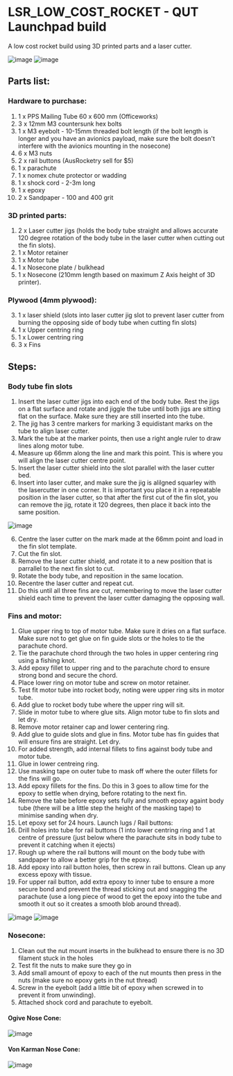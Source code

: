 # LSR_LOW_COST_ROCKET - QUT Launchpad build

A low cost rocket build using 3D printed parts and a laser cutter. 

![image](https://user-images.githubusercontent.com/70121687/198916283-cd4ed9e6-fa4c-4dbb-8bba-e7c4324d211a.png)
![image](https://user-images.githubusercontent.com/70121687/198916316-40fac730-80b5-4908-96c1-3e427d2d22e5.png)

## Parts list:
### Hardware to purchase:
1. 1 x PPS Mailing Tube 60 x 600 mm (Officeworks)
2. 3 x 12mm M3 countersunk hex bolts
3. 1 x M3 eyebolt - 10-15mm threaded bolt length (if the bolt length is longer and you have an avionics payload, make sure the bolt doesn't interfere with the avionics mounting in the nosecone)
4. 6 x M3 nuts
5. 2 x rail buttons (AusRocketry sell for $5)
6. 1 x parachute
7. 1 x nomex chute protector or wadding
8. 1 x shock cord - 2-3m long
9. 1 x epoxy
10. 2 x Sandpaper - 100 and 400 grit

### 3D printed parts:
1. 2 x Laser cutter jigs (holds the body tube straight and allows accurate 120 degree rotation of the body tube in the laser cutter when cutting out the fin slots).
2. 1 x Motor retainer
3. 1 x Motor tube
4. 1 x Nosecone plate / bulkhead
5. 1 x Nosecone (210mm length based on maximum Z Axis height of 3D printer).

### Plywood (4mm plywood):
3. 1 x laser shield (slots into laser cutter jig slot to prevent laser cutter from burning the opposing side of body tube when cutting fin slots)
4. 1 x Upper centring ring
5. 1 x Lower centring ring
6. 3 x Fins

## Steps:
### Body tube fin slots
1. Insert the laser cutter jigs into each end of the body tube. 
Rest the jigs on a flat surface and rotate and jiggle the tube until both jigs are sitting flat on the surface. Make sure they are still inserted into the tube.
2. The jig has 3 centre markers for marking 3 equidistant marks on the tube to align laser cutter. 
3. Mark the tube at the marker points, then use a right angle ruler to draw lines along motor tube.
4. Measure up 66mm along the line and mark this point. This is where you will align the laser cutter centre point.
5. Insert the laser cutter shield into the slot parallel with the laser cutter bed.
5. Insert into laser cutter, and make sure the jig is alilgned squarley with the lasercutter in one corner. It is important you place it in a repeatable position in the laser cutter, so that after the first cut of the fin slot, you can remove the jig, rotate it 120 degrees, then place it back into the same position.

![image](https://user-images.githubusercontent.com/70121687/190539946-2a6d1edc-40f7-4d40-bc77-3b58298a3882.png)

6. Centre the laser cutter on the mark made at the 66mm point and load in the fin slot template. 
7. Cut the fin slot.
8. Remove the laser cutter shield, and rotate it to a new position that is parrallel to the next fin slot to cut.
9. Rotate the body tube, and reposition in the same location.
10. Recentre the laser cutter and repeat cut. 
11. Do this until all three fins are cut, remembering to move the laser cutter shield each time to prevent the laser cutter damaging the opposing wall.

### Fins and motor:
1. Glue upper ring to top of motor tube. Make sure it dries on a flat surface. Make sure not to get glue on fin guide slots or the holes to tie the parachute chord. 
2. Tie the parachute chord through the two holes in upper centering ring using a fishing knot.
3. Add epoxy fillet to upper ring and to the parachute chord to ensure strong bond and secure the chord.
4. Place lower ring on motor tube and screw on motor retainer.
5. Test fit motor tube into rocket body, noting were upper ring sits in motor tube.
6. Add glue to rocket body tube where the upper ring will sit.
7. Slide in motor tube to where glue sits. Align motor tube to fin slots and let dry.
8. Remove motor retainer cap and lower centering ring.
9. Add glue to guide slots and glue in fins. Motor tube has fin guides that will ensure fins are straight. Let dry.
10. For added strength, add internal fillets to fins against body tube and motor tube.
11. Glue in lower centreing ring.
12. Use masking tape on outer tube to mask off where the outer fillets for the fins will go.
13. Add epoxy fillets for the fins.  Do this in 3 goes to allow time for the epoxy to settle when drying, before rotating to the next fin.
14. Remove the tabe before epoxy sets fully and smooth epoxy againt body tube (there will be a little step the height of the masking tape) to minimise sanding when dry.
15. Let epoxy set for 24 hours.
Launch lugs / Rail buttons:
1. Drill holes into tube for rail buttons (1 into lower centring ring and 1 at centre of pressure (just below where the parachute sits in body tube to prevent it catching when it ejects)
2. Rough up where the rail buttons will mount on the body tube with sandpaper to allow a better grip for the epoxy.
3. Add epoxy into rail button holes, then screw in rail buttons. Clean up any excess epoxy with tissue.
4. For upper rail button, add extra epoxy to inner tube to ensure a more secure bond and prevent the thread sticking out and snagging the parachute (use a long piece of wood to get the epoxy into the tube and smooth it out so it creates a smooth blob around thread).

![image](https://user-images.githubusercontent.com/70121687/190540438-f36c31df-b73f-4dfc-adb7-9b3edd036c44.png)
![image](https://user-images.githubusercontent.com/70121687/198916596-d0e48887-b3b7-46ee-976b-2892160956ec.png)

### Nosecone:
1. Clean out the nut mount inserts in the bulkhead to ensure there is no 3D filament stuck in the holes
2. Test fit the nuts to make sure they go in
3. Add small amount of epoxy to each of the nut mounts then press in the nuts (make sure no epoxy gets in the nut thread)
4. Screw in the eyebolt (add a little bit of epoxy when screwed in to prevent it from unwinding).
5. Attached shock cord and parachute to eyebolt.

#### Ogive Nose Cone:
![image](https://user-images.githubusercontent.com/70121687/190540587-3064d566-7d29-4923-b910-cdce2645bb73.png)

#### Von Karman Nose Cone:
![image](https://user-images.githubusercontent.com/70121687/198916705-7df58494-a995-4134-9939-f393c3248271.png)





